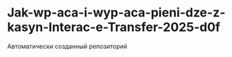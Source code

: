 # Jak-wp-aca-i-wyp-aca-pieni-dze-z-kasyn-Interac-e-Transfer-2025-d0f
Автоматически созданный репозиторий
